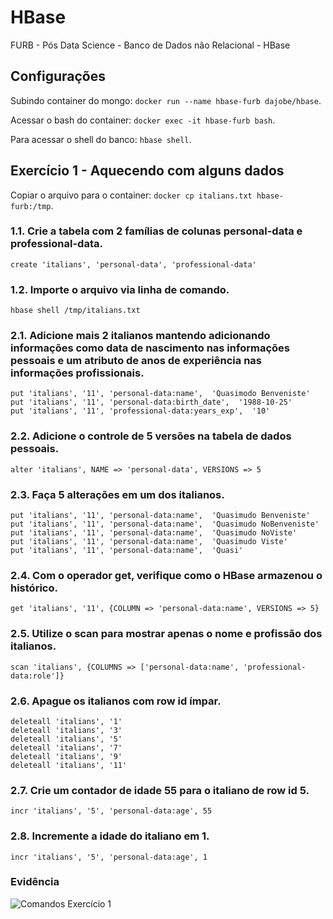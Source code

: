 # HBase
FURB - Pós Data Science - Banco de Dados não Relacional - HBase

## Configurações

Subindo container do mongo: `docker run --name hbase-furb dajobe/hbase`.

Acessar o bash do container: `docker exec -it hbase-furb bash`.

Para acessar o shell do banco: `hbase shell`.

## Exercício 1 - Aquecendo com alguns dados

Copiar o arquivo para o container: `docker cp italians.txt hbase-furb:/tmp`.

### 1.1. Crie a tabela com 2 famílias de colunas personal-data e professional-data.
`create 'italians', 'personal-data', 'professional-data'`

### 1.2. Importe o arquivo via linha de comando.
`hbase shell /tmp/italians.txt`

### 2.1. Adicione mais 2 italianos mantendo adicionando informações como data de nascimento nas informações pessoais e um atributo de anos de experiência nas informações profissionais.
```
put 'italians', '11', 'personal-data:name',  'Quasimodo Benveniste'
put 'italians', '11', 'personal-data:birth_date',  '1988-10-25'
put 'italians', '11', 'professional-data:years_exp',  '10'
```

### 2.2. Adicione o controle de 5 versões na tabela de dados pessoais.
`alter 'italians', NAME => 'personal-data', VERSIONS => 5`

### 2.3. Faça 5 alterações em um dos italianos.
```
put 'italians', '11', 'personal-data:name',  'Quasimudo Benveniste'
put 'italians', '11', 'personal-data:name',  'Quasimudo NoBenveniste'
put 'italians', '11', 'personal-data:name',  'Quasimudo NoViste'
put 'italians', '11', 'personal-data:name',  'Quasimudo Viste'
put 'italians', '11', 'personal-data:name',  'Quasi'
```

### 2.4. Com o operador get, verifique como o HBase armazenou o histórico.
`get 'italians', '11', {COLUMN => 'personal-data:name', VERSIONS => 5}`

### 2.5. Utilize o scan para mostrar apenas o nome e profissão dos italianos.
`scan 'italians', {COLUMNS => ['personal-data:name', 'professional-data:role']}`

### 2.6. Apague os italianos com row id ímpar.
```
deleteall 'italians', '1'
deleteall 'italians', '3'
deleteall 'italians', '5'
deleteall 'italians', '7'
deleteall 'italians', '9'
deleteall 'italians', '11'
```

### 2.7. Crie um contador de idade 55 para o italiano de row id 5.
`incr 'italians', '5', 'personal-data:age', 55`

### 2.8. Incremente a idade do italiano em 1.
`incr 'italians', '5', 'personal-data:age', 1`

### Evidência
![Comandos Exercício 1](print_comandos_exercicio_1.png)